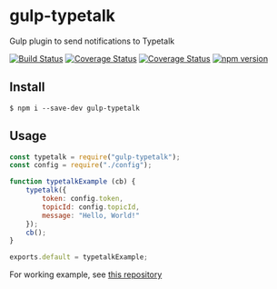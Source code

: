 gulp-typetalk
===

Gulp plugin to send notifications to Typetalk

[![Build Status](https://img.shields.io/travis/com/is2ei/gulp-typetalk/master.svg?style=flat-square)][travis]
[![Coverage Status](https://img.shields.io/coveralls/github/is2ei/gulp-typetalk/master.svg?style=flat-square)][coveralls]
[![Coverage Status](https://coveralls.io/repos/github/is2ei/gulp-typetalk/badge.svg?branch=master)](https://coveralls.io/github/is2ei/gulp-typetalk?branch=master)
[![npm version](https://img.shields.io/npm/v/gulp-typetalk.svg?style=flat-square)][npm]

[travis]: https://travis-ci.com/is2ei/gulp-typetalk
[coveralls]: https://coveralls.io/github/is2ei/gulp-typetalk?branch=master
[npm]: https://badge.fury.io/js/gulp-typetalk


## Install

```
$ npm i --save-dev gulp-typetalk
```

## Usage

```javascript
const typetalk = require("gulp-typetalk");
const config = require("./config");

function typetalkExample (cb) {
    typetalk({
        token: config.token,
        topicId: config.topicId,
        message: "Hello, World!"
    });
    cb();
}

exports.default = typetalkExample;
```
For working example, see [this repository](https://github.com/is2ei/gulp-typetalk-example)

